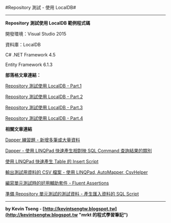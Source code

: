 #Repository 測試 - 使用 LocalDB#

----------

**Repository 測試使用 LocalDB 範例程式碼**

開發環境：Visual Studio 2015

資料庫：LocalDB

C# .NET Framework 4.5

Entity Framework 6.1.3


**部落格文章連結：**

[Repository 測試使用 LocalDB - Part.1](http://kevintsengtw.blogspot.tw/2016/10/repository-localdb-part1.html)

[Repository 測試使用 LocalDB - Part.2](http://kevintsengtw.blogspot.tw/2016/10/repository-localdb-part2.html)

[Repository 測試使用 LocalDB - Part.3](http://kevintsengtw.blogspot.tw/2016/10/repository-localdb-part3.html)

[Repository 測試使用 LocalDB - Part.4](http://kevintsengtw.blogspot.tw/2016/10/repository-localdb-part4.html)


**相關文章連結**

[Dapper 練習題 - 新增多筆或大量資料](http://kevintsengtw.blogspot.tw/2015/09/dapper_28.html)

[Dapper - 使用 LINQPad 快速產生相對映 SQL Command 查詢結果的類別](http://kevintsengtw.blogspot.tw/2015/10/dapper-linqpad-sql-command.html)

[使用 LINQPad 快速產生 Table 的 Insert Script](http://kevintsengtw.blogspot.tw/2016/08/linqpad-table-insert-script.html)

[輸出測試用資料的 CSV 檔案 - 使用 LINQPad, AutoMapper, CsvHelper](http://kevintsengtw.blogspot.tw/2016/08/csv-linqpad-automapper-csvhelper.html)

[編寫單元測試時的好用輔助套件 - Fluent Assertions](http://kevintsengtw.blogspot.tw/2015/11/fluent-assertions.html)

[準備 Repository 單元測試的測試資料 - 產生匯入資料的 SQL Script](http://kevintsengtw.blogspot.tw/2016/10/repository-sql-script.html)

----------


**by Kevin Tseng - [http://kevintsengtw.blogspot.tw](http://kevintsengtw.blogspot.tw "mrkt 的程式學習筆記")**
